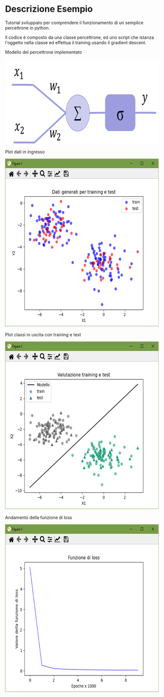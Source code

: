 # Descrizione Esempio 

Tutorial sviluppato per comprendere il funzionamento di un semplice percettrone in python.

Il codice è composto da una classe percettrone, ed uno script che istanza l'oggetto nella classe ed effettua il training usando il gradient descent. 

Modello del percettrone implementato 

<img src="https://github.com/bellonemauro/Tutorial_corsoIFOA2021_big/blob/main/lezione9/Tutorials/percettrone/percettrone.png"  width="763" height="277" />


Plot dati in ingresso 

<img src="https://github.com/bellonemauro/Tutorial_corsoIFOA2021_big/blob/main/lezione9/Tutorials/percettrone/screen_result.png"  width="643" height="548" />

Plot classi in uscita con training e test

<img src="https://github.com/bellonemauro/Tutorial_corsoIFOA2021_big/blob/main/lezione9/Tutorials/percettrone/screen_result_2.png"  width="643" height="548" />


Andamento della funzione di loss

<img src="https://github.com/bellonemauro/Tutorial_corsoIFOA2021_big/blob/main/lezione9/Tutorials/percettrone/screen_result_3.png"  width="643" height="548" />
